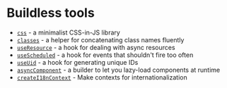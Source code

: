 # Buildless tools

- [`css`](./css.md) - a minimalist CSS-in-JS library
- [`classes`](./classes.md) - a helper for concatenating class names fluently
- [`useResource`](./useResource.md) - a hook for dealing with async resources
- [`useScheduled`](./useScheduled.md) - a hook for events that shouldn't fire too often
- [`useUid`](./useUid.md) - a hook for generating unique IDs
- [`asyncComponent`](./asyncComponent.md) - a builder to let you lazy-load components at runtime
- [`createI18nContext`](./createI18nContext.md) - Make contexts for internationalization

